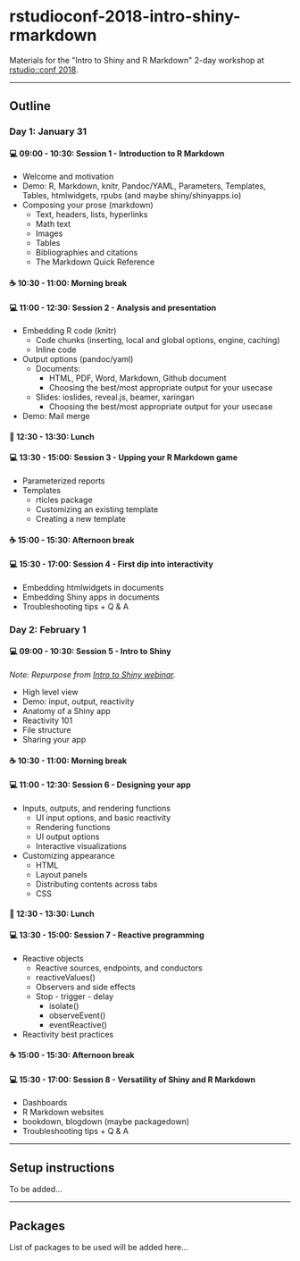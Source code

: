 # rstudioconf-2018-intro-shiny-rmarkdown

Materials for the "Intro to Shiny and R Markdown" 2-day workshop at [rstudio::conf 2018](https://www.rstudio.com/conference/).

---

## Outline

### Day 1: January 31

#### :computer: 09:00 - 10:30: Session 1 - Introduction to R Markdown
  - Welcome and motivation
  - Demo: R, Markdown, knitr, Pandoc/YAML, Parameters, Templates, Tables, htmlwidgets, rpubs (and maybe shiny/shinyapps.io)
  - Composing your prose (markdown)
    - Text, headers, lists, hyperlinks
    - Math text
    - Images
    - Tables
    - Bibliographies and citations
    - The Markdown Quick Reference

#### :coffee: 10:30 - 11:00: Morning break

#### :computer: 11:00 - 12:30: Session 2 - Analysis and presentation
  - Embedding R code (knitr)
    - Code chunks (inserting, local and global options, engine, caching)
    - Inline code
  - Output options (pandoc/yaml) 
    - Documents: 
      - HTML, PDF, Word, Markdown, Github document
      - Choosing the best/most appropriate output for your usecase
    - Slides: ioslides, reveal.js, beamer, xaringan
      - Choosing the best/most appropriate output for your usecase
  - Demo: Mail merge
  
#### :fork_and_knife: 12:30 - 13:30: Lunch

#### :computer: 13:30 - 15:00: Session 3 - Upping your R Markdown game
  - Parameterized reports
  - Templates
      - rticles package
      - Customizing an existing template
      - Creating a new template

#### :coffee: 15:00 - 15:30: Afternoon break

#### :computer: 15:30 - 17:00: Session 4 - First dip into interactivity
  - Embedding htmlwidgets in documents
  - Embedding Shiny apps in documents
  - Troubleshooting tips + Q & A

### Day 2: February 1

#### :computer: 09:00 - 10:30: Session 5 - Intro to Shiny

*Note: Repurpose from [Intro to Shiny webinar](https://www.rstudio.com/resources/webinars/introduction-to-shiny/).*

  - High level view 
  - Demo: input, output, reactivity
  - Anatomy of a Shiny app 
  - Reactivity 101
  - File structure
  - Sharing your app
  
#### :coffee: 10:30 - 11:00: Morning break

#### :computer: 11:00 - 12:30: Session 6 - Designing your app
  - Inputs, outputs, and rendering functions
    - UI input options, and basic reactivity
    - Rendering functions
    - UI output options
    - Interactive visualizations
  - Customizing appearance
    - HTML 
    - Layout panels
    - Distributing contents across tabs
    - CSS

#### :fork_and_knife: 12:30 - 13:30: Lunch

#### :computer: 13:30 - 15:00: Session 7 - Reactive programming
  - Reactive objects
	  - Reactive sources, endpoints, and conductors
	  - reactiveValues()
	  - Observers and side effects
	- Stop - trigger - delay
	  - isolate() 
	  - observeEvent()
	  - eventReactive()
  - Reactivity best practices

#### :coffee: 15:00 - 15:30: Afternoon break

#### :computer: 15:30 - 17:00: Session 8 - Versatility of Shiny and R Markdown
  - Dashboards
  - R Markdown websites
  - bookdown, blogdown (maybe packagedown)
  - Troubleshooting tips + Q & A

---

## Setup instructions

To be added...

---

## Packages

List of packages to be used will be added here...

